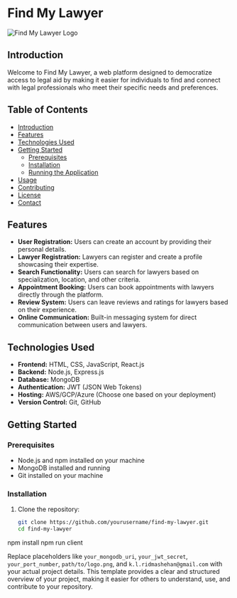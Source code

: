 # Find My Lawyer

![Find My Lawyer Logo](path/to/logo.png)

## Introduction

Welcome to Find My Lawyer, a web platform designed to democratize access to legal aid by making it easier for individuals to find and connect with legal professionals who meet their specific needs and preferences.

## Table of Contents

- [Introduction](#introduction)
- [Features](#features)
- [Technologies Used](#technologies-used)
- [Getting Started](#getting-started)
  - [Prerequisites](#prerequisites)
  - [Installation](#installation)
  - [Running the Application](#running-the-application)
- [Usage](#usage)
- [Contributing](#contributing)
- [License](#license)
- [Contact](#contact)

## Features

- **User Registration:** Users can create an account by providing their personal details.
- **Lawyer Registration:** Lawyers can register and create a profile showcasing their expertise.
- **Search Functionality:** Users can search for lawyers based on specialization, location, and other criteria.
- **Appointment Booking:** Users can book appointments with lawyers directly through the platform.
- **Review System:** Users can leave reviews and ratings for lawyers based on their experience.
- **Online Communication:** Built-in messaging system for direct communication between users and lawyers.

## Technologies Used

- **Frontend:** HTML, CSS, JavaScript, React.js
- **Backend:** Node.js, Express.js
- **Database:** MongoDB
- **Authentication:** JWT (JSON Web Tokens)
- **Hosting:** AWS/GCP/Azure (Choose one based on your deployment)
- **Version Control:** Git, GitHub

## Getting Started

### Prerequisites

- Node.js and npm installed on your machine
- MongoDB installed and running
- Git installed on your machine

### Installation

1. Clone the repository:

   ```bash
   git clone https://github.com/yourusername/find-my-lawyer.git
   cd find-my-lawyer
npm install
npm run client

Replace placeholders like `your_mongodb_uri`, `your_jwt_secret`, `your_port_number`, `path/to/logo.png`, and `k.l.ridmashehan@gmail.com` with your actual project details. This template provides a clear and structured overview of your project, making it easier for others to understand, use, and contribute to your repository.
